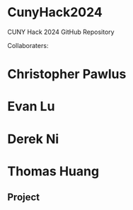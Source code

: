 # CunyHack2024
CUNY Hack 2024 GitHub Repository

Collaboraters:

# Christopher Pawlus  
# Evan Lu
# Derek Ni
# Thomas Huang

## Project
